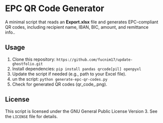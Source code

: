 # EPC QR Code Generator

A minimal script that reads an **Export.xlsx** file and generates EPC-compliant QR codes, including recipient name, IBAN, BIC, amount, and remittance info..

## Usage

1. Clone this repository: `https://github.com/fucnim17/update-ghostfolio.git`
2. Install dependencies: `pip install pandas qrcode[pil] openpyxl`
3. Update the script if needed (e.g., path to your Excel file).
4. un the script: `python generate-epc-qr-codes.py`
5. Check for generated QR codes (qr_code_<index>.png).
 
## License

This script is licensed under the GNU General Public License Version 3. See the `LICENSE` file for details.

